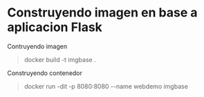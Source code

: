 Construyendo imagen en base a aplicacion Flask
=====

Contruyendo imagen

> docker build -t imgbase . 

Construyendo contenedor

> docker run -dit -p 8080:8080  --name webdemo imgbase 
